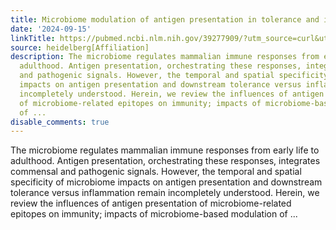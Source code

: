 ```yaml
---
title: Microbiome modulation of antigen presentation in tolerance and inflammation
date: '2024-09-15'
linkTitle: https://pubmed.ncbi.nlm.nih.gov/39277909/?utm_source=curl&utm_medium=rss&utm_campaign=pubmed-2&utm_content=1FakS-2QOkCT8HsMOQP1bCRQ4YzyumYOmxmF0moLsQ3dFB1E9V&fc=20220326224207&ff=20240916193848&v=2.18.0.post9+e462414
source: heidelberg[Affiliation]
description: The microbiome regulates mammalian immune responses from early life to
  adulthood. Antigen presentation, orchestrating these responses, integrates commensal
  and pathogenic signals. However, the temporal and spatial specificity of microbiome
  impacts on antigen presentation and downstream tolerance versus inflammation remain
  incompletely understood. Herein, we review the influences of antigen presentation
  of microbiome-related epitopes on immunity; impacts of microbiome-based modulation
  of ...
disable_comments: true
---
```

The microbiome regulates mammalian immune responses from early life to adulthood. Antigen presentation, orchestrating these responses, integrates commensal and pathogenic signals. However, the temporal and spatial specificity of microbiome impacts on antigen presentation and downstream tolerance versus inflammation remain incompletely understood. Herein, we review the influences of antigen presentation of microbiome-related epitopes on immunity; impacts of microbiome-based modulation of ...